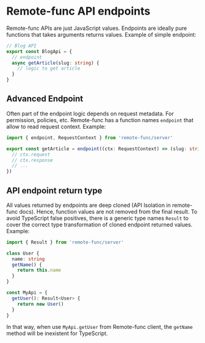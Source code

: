 # Remote-func API endpoints

Remote-func APIs are just JavaScript values. Endpoints are ideally pure functions that takes arguments returns values. Example of simple endpoint:

```ts
// Blog API
export const BlogApi = {
  // endpoint
  async getArticle(slug: string) {
    // logic to get article
  }
}
```

## Advanced Endpoint

Often part of the endpoint logic depends on request metadata. For permission, policies, etc. Remote-func has a function names `endpoint` that allow to read request context. Example:

```ts
import { endpoint, RequestContext } from 'remote-func/server'

export const getArticle = endpoint((ctx: RequestContext) => (slug: string)=> {
  // ctx.request
  // ctx.response
  // ...
})
```

## API endpoint return type

All values returned by endpoints are deep cloned (API Isolation in remote-func docs). Hence, function values are not removed from the final result. To avoid TypeScript false positives, there is a generic type names `Result` to cover the correct type transformation of cloned endpoint returned values. Example:

```ts
import { Result } from 'remote-func/server'

class User {
  name: string
  getName() {
    return this.name
  }
}

const MyApi = {
  getUser(): Result<User> {
    return new User()
  }
}
```

In that way, when use `MyApi.getUser` from Remote-func client, the `getName` method will be inexistent for TypeScript.
